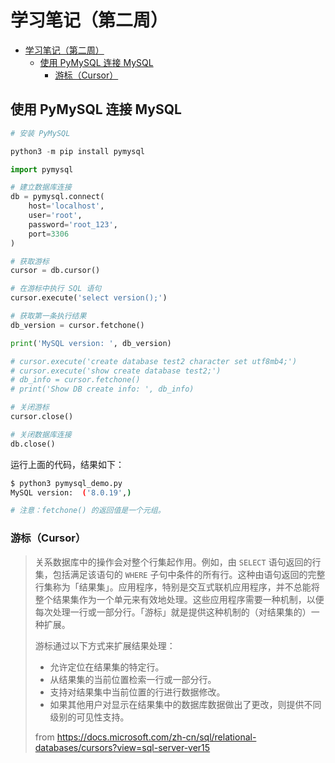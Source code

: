 # 学习笔记（第二周）

- [学习笔记（第二周）](#学习笔记第二周)
  - [使用 PyMySQL 连接 MySQL](#使用-pymysql-连接-mysql)
    - [游标（Cursor）](#游标cursor)

## 使用 PyMySQL 连接 MySQL

```py
# 安装 PyMySQL

python3 -m pip install pymysql
```

```py
import pymysql

# 建立数据库连接
db = pymysql.connect(
    host='localhost',
    user='root',
    password='root_123',
    port=3306
)

# 获取游标
cursor = db.cursor()

# 在游标中执行 SQL 语句
cursor.execute('select version();')

# 获取第一条执行结果
db_version = cursor.fetchone()

print('MySQL version: ', db_version)

# cursor.execute('create database test2 character set utf8mb4;')
# cursor.execute('show create database test2;')
# db_info = cursor.fetchone()
# print('Show DB create info: ', db_info)

# 关闭游标
cursor.close()

# 关闭数据库连接
db.close()
```

运行上面的代码，结果如下：

```bash
$ python3 pymysql_demo.py
MySQL version:  ('8.0.19',)

# 注意：fetchone() 的返回值是一个元组。
```

### 游标（Cursor）

> 关系数据库中的操作会对整个行集起作用。例如，由 `SELECT` 语句返回的行集，包括满足该语句的 `WHERE` 子句中条件的所有行。这种由语句返回的完整行集称为「结果集」。应用程序，特别是交互式联机应用程序，并不总能将整个结果集作为一个单元来有效地处理。这些应用程序需要一种机制，以便每次处理一行或一部分行。「游标」就是提供这种机制的（对结果集的）一种扩展。
>
> 游标通过以下方式来扩展结果处理：
>
> - 允许定位在结果集的特定行。
> - 从结果集的当前位置检索一行或一部分行。
> - 支持对结果集中当前位置的行进行数据修改。
> - 如果其他用户对显示在结果集中的数据库数据做出了更改，则提供不同级别的可见性支持。
>
> from <https://docs.microsoft.com/zh-cn/sql/relational-databases/cursors?view=sql-server-ver15>
